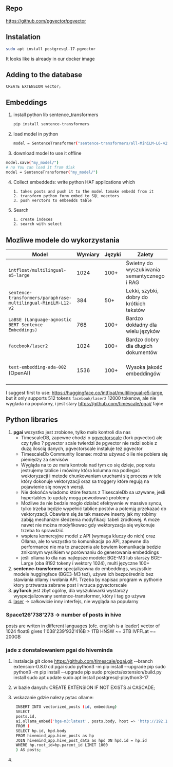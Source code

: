 ## Repo
https://github.com/pgvector/pgvector

## Instalation
```bash
sudo apt install postgresql-17-pgvector
```
It looks like is already in our docker image

## Adding to the database
```
CREATE EXTENSION vector;
```

## Embeddings
1. install python lib sentence_transformers
   ```bash
   pip install sentence-transformers
   ```
2. load model in python
   ```bash
   model = SentenceTransformer("sentence-transformers/all-MiniLM-L6-v2")
   ```
3. download model to use it offline
  ```bash
  model.save("my_model/")
  # no You can load it from disk
  model = SentenceTransformer("my_model/")
  ```
4. Collect embeddeds: write python HAF applications which
    ```
   1. takes posts and push it to the model tomake embedd from it
   2. transform python form embed to SQL veectors
   3. push verctors to embeedds table
   ```
5. Search
   ```bash
   1. create indexes
   2. search with select
   ```
## Mozliwe modele do wykorzystania

| **Model** | **Wymiary** | **Języki** | **Zalety** | **Wady** | **Licencja** |
|-----------|------------|------------|------------|----------|--------------|
| `intfloat/multilingual-e5-large` | 1024 | 100+ | Świetny do wyszukiwania semantycznego i RAG | Duży rozmiar | Apache 2.0 |
| `sentence-transformers/paraphrase-multilingual-MiniLM-L12-v2` | 384 | 50+ | Lekki, szybki, dobry do krótkich tekstów | Mniejsza dokładność | Apache 2.0 |
| `LaBSE (Language-agnostic BERT Sentence Embeddings)` | 768 | 100+ | Bardzo dokładny dla wielu języków | Wolniejszy | Apache 2.0 |
| `facebook/laser2` | 1024 | 100+ | Bardzo dobry dla długich dokumentów | Duży model | CC BY-NC 4.0 |
| `text-embedding-ada-002` (OpenAI) | 1536 | 100+ | Wysoka jakość embeddingów | API płatne | OpenAI API Terms of Use |

I suggest first to use: https://huggingface.co/intfloat/multilingual-e5-large, but it only supports 512 tokens
`facebook/laser2` 12000 tokenow, ale nie wyglada na popularny, i jest stary
https://github.com/timescale/pgai/ fajne 

## Python libraries
   1. **pgai** wszystko jest zrobione, tylko mało kontroli dla nas
      - TimescaleDB, zapewne chodzi o [pgvectorscale](https://github.com/timescale/pgvectorscale/) (fork pgvector) ale czy tylko ?
        pgvector scale twierdzi że pgvector nie radzi sobie z duzą iloscią danych, pgvectorscale instaluje też pgvector
      - TimescaleDb Community license: można używać o ile nie pobiera się pieniędzy za servisów
      - Wygląda na to ze mała kontrola nad tym co się dzieje, poprostu jestrujemy tablice i mówimy która kolumna ma podlegać
        wektoryzacji i metode chunkowaniam uruchami się process w tele który dokonuje vektoryzacji oraz sa troggery które
        regują na pojawienie się nowych wersji.
      - Nie dokońća wiadomo które featurs z TisescaleDb sa uzywane, jeśli hypertables to updaty mogą powodować problemy
      - Możliwe że nie bedzie moglo dzialać efektywnie w massive syncu, tylko trzeba będzie wypełnić tablice postów a potemją przekazać do vektoryzacji.
        Obawiam się że tak masowe inserty jak my robimy zabiją mechanizm śledzenia modyfikacji tabeli źródłowej. A moze nawet nie można modyfikowac gdy wektoryzacja się wykonuje
        trzeba to sprawdzić.
      - wspiera komercyjne model z API (wymaga kluczy do nich) oraz Ollama, ale to wszystko to komunikacja po API, zapewne
        dla performance nie ma to znaczenia ale bowiem komunikacja bedzie znikomym wysiłkiem w porównaniu do generowania embeddings
      - jeśli ollama to dla nas najlepsze modele: BGE-M3 lub starszy BGE-Large (oba 8192 tokeny i wektory 1024), multi języczne 100+
   2. **sentence-transformer**  specjalizowna do embeddings, wszystkie modele huggingface (BGE3-M3 też), używa ich bezpośrednio
        bez stawiania ollamy i wołania API. Trzeba by napisac program w pythonie ktory prztwarza zebrane post i wrzuca pgvectorscale
   3. **pyTorch** jest zbyt ogólny, dla wyszukiwarki wystarczy wyspecjalizowany sentence-transformer, który i tag go używa
   4. [laser](https://github.com/facebookresearch/LASER) -> całkowicie inny interfejs, nie wygląda na popularny

### Space126'738'273 -> number of posts in hive
posts are writen in different languages (ofc. english is a leader)
vector of 1024 float8 gives 1'038'239'932'416B > 1TB
HNSW ~= 3TB
IVFFLat ~= 200GB


### jade z donstalowaniem pgai do hiveminda
1. instalacja 
    git clone https://github.com/timescale/pgai.git --branch extension-0.8.0 
    cd pgai sudo python3 -m pip install --upgrade pip
    sudo python3 -m pip install --upgrade pip
    sudo projects/extension/build.py install
    sudo apt update
    sudo apt install postgresql-plpython3-17

2. w bazie danych: CREATE EXTENSION IF NOT EXISTS ai CASCADE;
3. wskazanie gdzie nalezy pytac ollame:
   ```bash
    INSERT INTO vectorized_posts (id, embedding)
    SELECT
    posts.id,
    ai.ollama_embed('bge-m3:latest', posts.body, host => 'http://192.168.6.17:11434')
    FROM (
    SELECT hp.id, hpd.body
    FROM hivemind_app.hive_posts as hp
    JOIN hivemind_app.hive_post_data as hpd ON hpd.id = hp.id
    WHERE hp.root_id=hp.parent_id LIMIT 1000
    ) AS posts;
   ```
4. 


